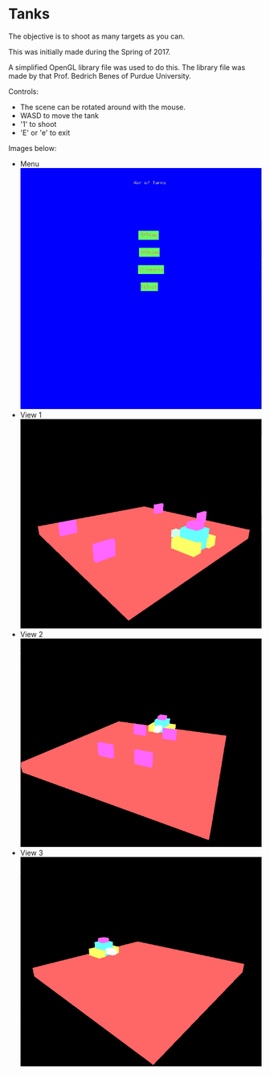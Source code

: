 # Tanks
The objective is to shoot as many targets as you can.

This was initially made during the Spring of 2017.

A simplified OpenGL library file was used to do this.
The library file was made by that Prof. Bedrich Benes of Purdue University.

Controls:
  - The scene can be rotated around with the mouse.
  - WASD to move the tank
  - '1' to shoot
  - 'E' or 'e' to exit

Images below:
  - Menu<br/>
  ![Menu](https://github.com/VarunRamakri7/Tanks/blob/master/Tanks_Image_Menu.png)
  - View 1<br/>
  ![Menu](https://github.com/VarunRamakri7/Tanks/blob/master/Tanks_Image_1.png)
  - View 2<br/>
  ![Menu](https://github.com/VarunRamakri7/Tanks/blob/master/Tanks_Image_2.png)
  - View 3<br/>
  ![Menu](https://github.com/VarunRamakri7/Tanks/blob/master/Tanks_Image_3.png)
